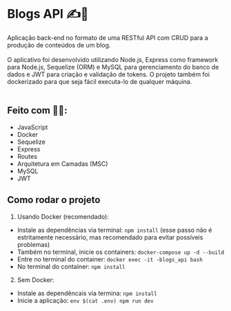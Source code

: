 # Blogs API ✍️📰
Aplicação back-end no formato de uma RESTful API com CRUD para a produção de conteúdos de um blog.
<br><br>
O aplicativo foi desenvolvido utilizando Node.js, Express como framework para Node.js, Sequelize (ORM) e MySQL para gerenciamento do banco de dados e JWT para criação e validação de tokens. O projeto também foi dockerizado para que seja fácil executa-lo de qualquer máquina.
<br><br>

## Feito com 👨‍💻:
- JavaScript
- Docker
- Sequelize
- Express
- Routes
- Arquitetura em Camadas (MSC)
- MySQL
- JWT

## Como rodar o projeto
1) Usando Docker (recomendado):
-  Instale as dependências via terminal: `npm install` (esse passo não é estritamente necessário, mas recomendado para evitar possíveis problemas)
-  Também no terminal, inicie os containers: `docker-compose up -d --build`
-  Entre no terminal do container: `docker exec -it -blogs_api bash`
-  No terminal do container: `npm install`

2) Sem Docker:
-  Instale as dependêncais via termina: `npm install`
-  Inicie a aplicação: `env $(cat .env) npm run dev`
